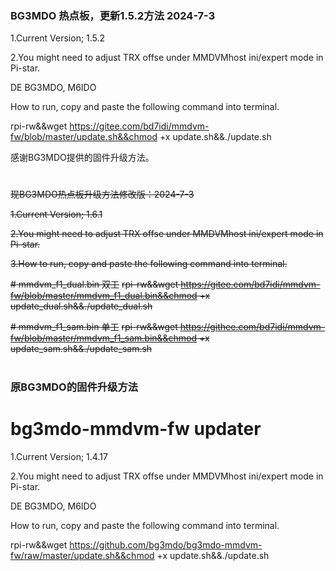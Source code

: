### BG3MDO 热点板，更新1.5.2方法 2024-7-3

1.Current Version; 1.5.2

2.You might need to adjust TRX offse under MMDVMhost ini/expert mode in Pi-star.

DE BG3MDO, M6IDO

How to run, copy and paste the following command into terminal.

rpi-rw&&wget https://gitee.com/bd7idi/mmdvm-fw/blob/master/update.sh&&chmod +x update.sh&&./update.sh


感谢BG3MDO提供的固件升级方法。

#
#
#

<del>现BG3MDO热点板升级方法修改版：2024-7-3</del>

<del>1.Current Version; 1.6.1</del>


<del>2.You might need to adjust TRX offse under MMDVMhost ini/expert mode in Pi-star.</del>

<del>3.How to run, copy and paste the following command into terminal.</del>

<del># mmdvm_f1_dual.bin 双工</del>
<del>rpi-rw&&wget https://gitee.com/bd7idi/mmdvm-fw/blob/master/mmdvm_f1_dual.bin&&chmod +x update_dual.sh&&./update_dual.sh</del>

<del># mmdvm_f1_sam.bin 单工</del>
<del>rpi-rw&&wget https://githee.com/bd7idi/mmdvm-fw/blob/master/mmdvm_f1_sam.bin&&chmod +x update_sam.sh&&./update_sam.sh</del>
#
#


### 原BG3MDO的固件升级方法
# bg3mdo-mmdvm-fw updater

1.Current Version; 1.4.17

2.You might need to adjust TRX offse under MMDVMhost ini/expert mode in Pi-star.

DE BG3MDO, M6IDO

How to run, copy and paste the following command into terminal.

rpi-rw&&wget https://github.com/bg3mdo/bg3mdo-mmdvm-fw/raw/master/update.sh&&chmod +x update.sh&&./update.sh










